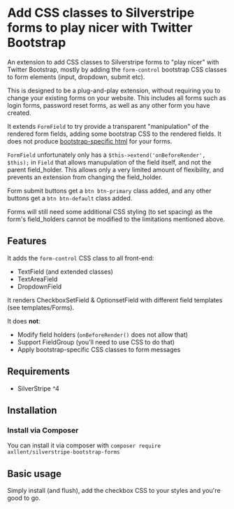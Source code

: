 # Add CSS classes to Silverstripe forms to play nicer with Twitter Bootstrap

An extension to add CSS classes to Silverstripe forms to "play nicer" with Twitter Bootstrap, mostly by adding the
`form-control` bootstrap CSS classes to form elements (input, dropdown, submit etc).

This is designed to be a plug-and-play extension, without requiring you to change your existing forms on your website.
This includes all forms such as login forms, password reset forms, as well as any other form you have created.

It extends `FormField` to try provide a transparent "manipulation" of the rendered form fields, adding some bootstrap CSS
to the rendered fields. It does not produce [bootstrap-specific html](http://getbootstrap.com/css/#forms) for your forms.

`FormField` unfortunately only has a `$this->extend('onBeforeRender', $this);` in `Field` that allows manupulation of the
field itself, and not the parent field_holder. This allows only a very limited amount of flexibility, and prevents an
extension from changing the field_holder.

Form submit buttons get a `btn btn-primary` class added, and any other buttons get a `btn btn-default` class added.

Forms will still need some additional CSS styling (to set spacing) as the form's field_holders cannot be modified to the
limitations mentioned above.


## Features

It adds the `form-control` CSS class to all front-end:
- TextField (and extended classes)
- TextAreaField
- DropdownField

It renders CheckboxSetField & OptionsetField with different field templates (see templates/Forms).

It does **not**:
- Modify field holders (`onBeforeRender()` does not allow that)
- Support FieldGroup (you'll need to use CSS to do that)
- Apply bootstrap-specific CSS classes to form messages


## Requirements

- SilverStripe ^4


## Installation

### Install via Composer

You can install it via composer with `composer require axllent/silverstripe-bootstrap-forms`

## Basic usage

Simply install (and flush), add the checkbox CSS to your styles and you're good to go.
